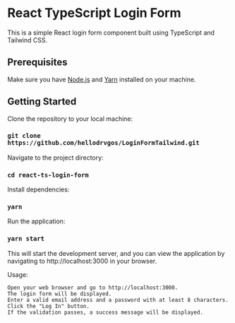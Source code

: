 # React TypeScript Login Form

This is a simple React login form component built using TypeScript and Tailwind CSS.

## Prerequisites

Make sure you have [Node.js](https://nodejs.org/) and [Yarn](https://yarnpkg.com/) installed on your machine.

## Getting Started

Clone the repository to your local machine:

### `git clone https://github.com/hellodrvgos/LoginFormTailwind.git`


Navigate to the project directory:

### `cd react-ts-login-form`

Install dependencies:

### `yarn`

Run the application:

### `yarn start`

This will start the development server, and you can view the application by navigating to http://localhost:3000 in your browser.

Usage:

    Open your web browser and go to http://localhost:3000.
    The login form will be displayed.
    Enter a valid email address and a password with at least 8 characters.
    Click the "Log In" button.
    If the validation passes, a success message will be displayed.